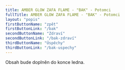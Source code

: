 ```yaml
---
title: AMBER GLOW ZAFA FLAME - "BAK" - Potomci
fullTitle: AMBER GLOW ZAFA FLAME - "BAK" - Potomci
layout: "popis"
firstButtonName: "zpět"
firstButtonLink: "/bak"
secondButtonName: "Zdraví"
secondButtonLink: "/bak-zdraví"
thirdButtonName: "Úspěchy"
thirdButtonLink: "/bak-uspechy"
---
```


Obsah bude doplněn do konce ledna.